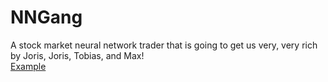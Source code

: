 # NNGang
A stock market neural network trader that is going to get us very, very rich <br/>
by Joris, Joris, Tobias, and Max! <br/>
[Example](https://user-images.githubusercontent.com/28119128/169660424-8e8be7a5-2db6-4970-b3f5-02c288719495.png)
